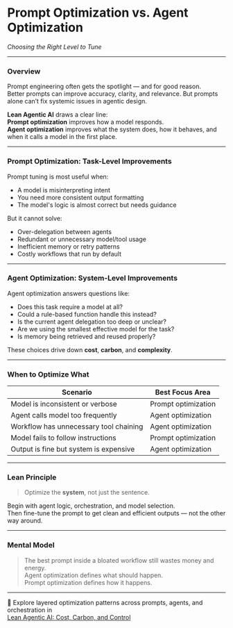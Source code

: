 # Prompt Optimization vs. Agent Optimization  
*Choosing the Right Level to Tune*

---

### Overview

Prompt engineering often gets the spotlight — and for good reason.  
Better prompts can improve accuracy, clarity, and relevance. But prompts alone can’t fix systemic issues in agentic design.

**Lean Agentic AI** draws a clear line:  
**Prompt optimization** improves how a model responds.  
**Agent optimization** improves what the system does, how it behaves, and when it calls a model in the first place.

---

### Prompt Optimization: Task-Level Improvements

Prompt tuning is most useful when:

- A model is misinterpreting intent  
- You need more consistent output formatting  
- The model's logic is almost correct but needs guidance

But it cannot solve:

- Over-delegation between agents  
- Redundant or unnecessary model/tool usage  
- Inefficient memory or retry patterns  
- Costly workflows that run by default

---

### Agent Optimization: System-Level Improvements

Agent optimization answers questions like:

- Does this task require a model at all?  
- Could a rule-based function handle this instead?  
- Is the current agent delegation too deep or unclear?  
- Are we using the smallest effective model for the task?  
- Is memory being retrieved and reused properly?

These choices drive down **cost**, **carbon**, and **complexity**.

---

### When to Optimize What

| Scenario                                | Best Focus Area          |
|-----------------------------------------|---------------------------|
| Model is inconsistent or verbose        | Prompt optimization       |
| Agent calls model too frequently        | Agent optimization        |
| Workflow has unnecessary tool chaining  | Agent optimization        |
| Model fails to follow instructions      | Prompt optimization       |
| Output is fine but system is expensive  | Agent optimization        |

---

### Lean Principle

> Optimize the **system**, not just the sentence.

Begin with agent logic, orchestration, and model selection.  
Then fine-tune the prompt to get clean and efficient outputs — not the other way around.

---

### Mental Model

> The best prompt inside a bloated workflow still wastes money and energy.  
> Agent optimization defines what should happen.  
> Prompt optimization defines how it happens.

---

📖 Explore layered optimization patterns across prompts, agents, and orchestration in  
[Lean Agentic AI: Cost, Carbon, and Control](https://leanagenticai.com/)

